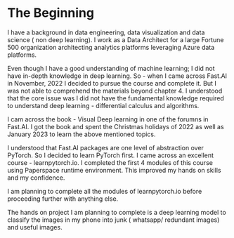 # The Beginning

I have a background in data engineering, data visualization and data science ( non deep learning). I work as a Data Architect for a large Fortune 500 organization architecting analytics platforms leveraging Azure data platforms. 

Even though I have a good understanding of machine learning; I did not have in-depth knowledge in deep learning. So - when I came across Fast.AI in November, 2022 I decided to pursue the course and complete it. But I was not able to comprehend the materials beyond chapter 4. I understood that the core issue was I did not have the fundamental knowledge required to understand deep learning - differential calculus and algorithms. 

I cam across the book - Visual Deep learning in one of the forumns in Fast.AI. I got the book and spent the Christmas holidays of 2022 as well as January 2023 to learn the above mentioned topics. 

I understood that Fast.AI packages are one level of abstraction over PyTorch. So I decided to learn PyTorch first. I came across an excellent course - learnpytorch.io. I completed the first 4 modules of this course using Paperspace runtime environment. This improved my hands on skills and my confidence. 

I am planning to complete all the modules of learnpytorch.io before proceeding further with anything else. 

The hands on project I am planning to complete is a deep learning model to classify the images in my phone into junk ( whatsapp/ redundant images) and useful images.

